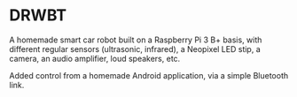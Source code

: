 # DRWBT

A homemade smart car robot built on a Raspberry Pi 3 B+ basis, with different regular sensors (ultrasonic, infrared), a Neopixel LED stip, a camera, an audio amplifier, loud speakers, etc.

Added control from a homemade Android application, via a simple Bluetooth link.
